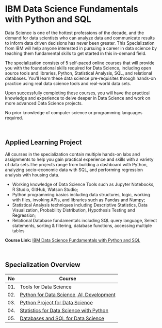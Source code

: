 # IBM Data Science Fundamentals with Python and SQL

Data Science is one of the hottest professions of the decade, and the demand for data scientists who can analyze data and communicate results to inform data driven decisions has never been greater. This Specialization from IBM will help anyone interested in pursuing a career in data science by teaching them fundamental skills to get started in this in-demand field.

The specialization consists of 5 self-paced online courses that will provide you with the foundational skills required for Data Science, including open source tools and libraries, Python, Statistical Analysis, SQL, and relational databases. You’ll learn these data science pre-requisites through hands-on practice using real data science tools and real-world data sets.

Upon successfully completing these courses, you will have the practical knowledge and experience to delve deeper in Data Science and work on more advanced Data Science projects. 


No prior knowledge of computer science or programming languages required. 

<br>

## Applied Learning Project

All courses in the specialization contain multiple hands-on labs and assignments to help you gain practical experience and skills with a variety of data sets.The projects range from building a dashboard with Python, analyzing socio-economic data with SQL, and performing regression analysis with housing data. 

- Working knowledge of Data Science Tools such as Jupyter Notebooks, R Studio, GitHub, Watson Studio;
- Python programming basics including data structures, logic, working with files, invoking APIs, and libraries such as Pandas and Numpy;
- Statistical Analysis techniques including  Descriptive Statistics, Data Visualization, Probability Distribution, Hypothesis Testing and Regression;
- Relational Database fundamentals including SQL query language, Select statements, sorting & filtering, database functions, accessing multiple tables

**Course Link:** [IBM Data Science Fundamentals with Python and SQL](https://www.coursera.org/specializations/data-science-fundamentals-python-sql)

<br>

## Specialization Overview

| No      | Course                                                                             |	
|:-------:|------------------------------------------------------------------------------------|
| 01.     | Tools for Data Science                          		                           |
| 02.	  | [Python for Data Science, AI, Development](Python_for_Data_Science_AI_Development) |
| 03.     | [Python Project for Data Science](Python_Project_for_Data_Science)      	       |
| 04.     | [Statistics for Data Science with Python](Statistics_for_Data_Science_with_Python) |
| 05.     | [Databases and SQL for Data Science](Databases_and_SQL_for_Data_Science)           |




